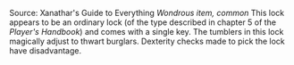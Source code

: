 Source: Xanathar's Guide to Everything
*Wondrous item, common*
This lock appears to be an ordinary lock (of the type described in chapter 5 of the *Player's Handbook*) and comes with a single key. The tumblers in this lock magically adjust to thwart burglars. Dexterity checks made to pick the lock have disadvantage.